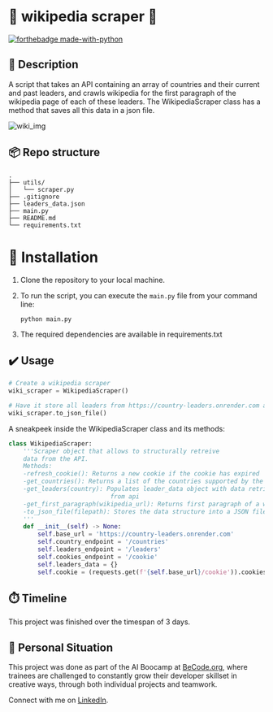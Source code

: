 #  :newspaper: wikipedia scraper :newspaper:
[![forthebadge made-with-python](https://ForTheBadge.com/images/badges/made-with-python.svg)](https://www.python.org/)


## 🏢 Description

A script that takes an API containing an array of countries and their current and past leaders, and crawls wikipedia for the first paragraph of the wikipedia page of each of these leaders. The WikipediaScraper class has a method that saves all this data in a json file.

![wiki_img](https://i.insider.com/5fbd515550e71a001155724f?width=400)

## 📦 Repo structure

```
.
├── utils/
│   └── scraper.py
├── .gitignore
├── leaders_data.json
├── main.py
├── README.md
└── requirements.txt
```
# 🚧 Installation 

1. Clone the repository to your local machine.

2. To run the script, you can execute the `main.py` file from your command line:

    ```
    python main.py
    ```

3. The required dependencies are available in requirements.txt


## ✔️ Usage 



```python
# Create a wikipedia scraper
wiki_scraper = WikipediaScraper()

# Have it store all leaders from https://country-leaders.onrender.com a json file
wiki_scraper.to_json_file()
```

A sneakpeek inside the WikipediaScraper class and its methods:

```python
class WikipediaScraper:
    '''Scraper object that allows to structurally retreive
    data from the API.
    Methods:
    -refresh_cookie(): Returns a new cookie if the cookie has expired
    -get_countries(): Returns a list of the countries supported by the API
    -get_leaders(country): Populates leader_data object with data retrieved
                            from api
    -get_first_paragraph(wikipedia_url): Returns first paragraph of a wiki page
    -to_json_file(filepath): Stores the data structure into a JSON file
    '''
    def __init__(self) -> None:
        self.base_url = 'https://country-leaders.onrender.com'
        self.country_endpoint = '/countries'
        self.leaders_endpoint = '/leaders'
        self.cookies_endpoint = '/cookie'
        self.leaders_data = {}
        self.cookie = (requests.get(f'{self.base_url}/cookie')).cookies

```

## ⏱️ Timeline

This project was finished over the timespan of 3 days.

## 📌 Personal Situation
This project was done as part of the AI Boocamp at [BeCode.org](https://becode.org/), where trainees are challenged to constantly grow their developer skillset in creative ways, through both individual projects and teamwork.

Connect with me on [LinkedIn](https://www.linkedin.com/in/viktor-cosaert/).

